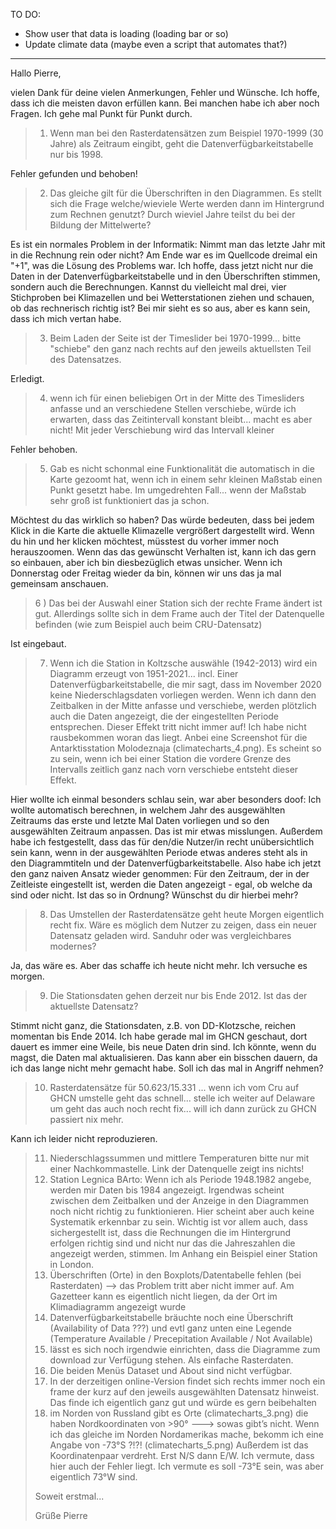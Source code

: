 TO DO:
- Show user that data is loading (loading bar or so)
- Update climate data (maybe even a script that automates that?)

-------------------------------------------------------------------------------

Hallo Pierre,

vielen Dank für deine vielen Anmerkungen, Fehler und Wünsche. Ich hoffe, dass ich die meisten davon erfüllen kann. Bei manchen habe ich aber noch Fragen. Ich gehe mal Punkt für Punkt durch.


> 1) Wenn man bei den Rasterdatensätzen zum Beispiel 1970-1999 (30 Jahre) als Zeitraum eingibt, geht die Datenverfügbarkeitstabelle nur bis 1998.

Fehler gefunden und behoben!


> 2) Das gleiche gilt für die Überschriften in den Diagrammen. Es stellt sich die Frage welche/wieviele Werte werden dann im Hintergrund zum Rechnen genutzt? Durch wieviel Jahre teilst du bei der Bildung der Mittelwerte?

Es ist ein normales Problem in der Informatik: Nimmt man das letzte Jahr mit in die Rechnung rein oder nicht? Am Ende war es im Quellcode dreimal ein "+1", was die Lösung des Problems war. Ich hoffe, dass jetzt nicht nur die Daten in der Datenverfügbarkeitstabelle und in den Überschriften stimmen, sondern auch die Berechnungen. Kannst du vielleicht mal drei, vier Stichproben bei Klimazellen und bei Wetterstationen ziehen und schauen, ob das rechnerisch richtig ist? Bei mir sieht es so aus, aber es kann sein, dass ich mich vertan habe.


> 3) Beim Laden der Seite ist der Timeslider bei 1970-1999... bitte "schiebe" den ganz nach rechts auf den jeweils aktuellsten Teil des Datensatzes.

Erledigt.


> 4) wenn ich für einen beliebigen Ort in der Mitte des Timesliders anfasse und an verschiedene Stellen verschiebe, würde ich erwarten, dass das Zeitintervall konstant bleibt... macht es aber nicht! Mit jeder Verschiebung wird das Intervall kleiner

Fehler behoben.


> 5) Gab es nicht schonmal eine Funktionalität die automatisch in die Karte gezoomt hat, wenn ich in einem sehr kleinen Maßstab einen Punkt gesetzt habe. Im umgedrehten Fall... wenn der Maßstab sehr groß ist funktioniert das ja schon.

Möchtest du das wirklich so haben? Das würde bedeuten, dass bei jedem Klick in die Karte die aktuelle Klimazelle vergrößert dargestellt wird. Wenn du hin und her klicken möchtest, müsstest du vorher immer noch herauszoomen. Wenn das das gewünscht Verhalten ist, kann ich das gern so einbauen, aber ich bin diesbezüglich etwas unsicher. Wenn ich Donnerstag oder Freitag wieder da bin, können wir uns das ja mal gemeinsam anschauen.


> 6 ) Das bei der Auswahl einer Station sich der rechte Frame ändert ist gut. Allerdings sollte sich in dem Frame auch der Titel der Datenquelle befinden (wie zum Beispiel auch beim CRU-Datensatz)

Ist eingebaut.


> 7) Wenn ich die Station in Koltzsche auswähle (1942-2013) wird ein Diagramm erzeugt von 1951-2021... incl. Einer Datenverfügbarkeitstabelle, die mir sagt, dass im November 2020 keine Niederschlagsdaten vorliegen werden. Wenn ich dann den Zeitbalken in der Mitte anfasse und verschiebe, werden plötzlich auch die Daten angezeigt, die der eingestellten Periode entsprechen. Dieser Effekt tritt nicht immer auf! Ich habe nicht rausbekommen woran das liegt. Anbei eine Screenshot für die Antarktisstation Molodeznaja (climatecharts_4.png). Es scheint so zu sein, wenn ich bei einer Station die vordere Grenze des Intervalls zeitlich ganz nach vorn verschiebe entsteht dieser Effekt.

Hier wollte ich einmal besonders schlau sein, war aber besonders doof: Ich wollte automatisch berechnen, in welchem Jahr des ausgewählten Zeitraums das erste und letzte Mal Daten vorliegen und so den ausgewählten Zeitraum anpassen. Das ist mir etwas misslungen. Außerdem habe ich festgestellt, dass das für den/die Nutzer/in recht unübersichtlich sein kann, wenn in der ausgewählten Periode etwas anderes steht als in den Diagrammtiteln und der Datenverfügbarkeitstabelle. Also habe ich jetzt den ganz naiven Ansatz wieder genommen: Für den Zeitraum, der in der Zeitleiste eingestellt ist, werden die Daten angezeigt - egal, ob welche da sind oder nicht. Ist das so in Ordnung? Wünschst du dir hierbei mehr?


> 8) Das Umstellen der Rasterdatensätze geht heute Morgen eigentlich recht fix. Wäre es möglich dem Nutzer zu zeigen, dass ein neuer Datensatz geladen wird. Sanduhr oder was vergleichbares modernes?

Ja, das wäre es. Aber das schaffe ich heute nicht mehr. Ich versuche es morgen.


> 9) Die Stationsdaten gehen derzeit nur bis Ende 2012. Ist das der aktuellste Datensatz?

Stimmt nicht ganz, die Stationsdaten, z.B. von DD-Klotzsche, reichen momentan bis Ende 2014. Ich habe gerade mal im GHCN geschaut, dort dauert es immer eine Weile, bis neue Daten drin sind. Ich könnte, wenn du magst, die Daten mal aktualisieren. Das kann aber ein bisschen dauern, da ich das lange nicht mehr gemacht habe. Soll ich das mal in Angriff nehmen?


> 10) Rasterdatensätze für 50.623/15.331 ... wenn ich vom Cru auf GHCN umstelle geht das schnell... stelle ich weiter auf Delaware um geht das auch noch recht fix... will ich dann zurück zu GHCN passiert nix mehr.

Kann ich leider nicht reproduzieren.


> 11) Niederschlagssummen und mittlere Temperaturen bitte nur mit einer Nachkommastelle.
> Link der Datenquelle zeigt ins nichts!
> 12) Station Legnica BArto: Wenn ich als Periode 1948.1982 angebe, werden mir Daten bis 1984 angezeigt. Irgendwas scheint zwischen dem Zeitbalken und der Anzeige in den Diagrammen noch nicht richtig zu funktionieren. Hier scheint aber auch keine Systematik erkennbar zu sein. Wichtig ist vor allem auch, dass sichergestellt ist, dass die Rechnungen die im Hintergrund erfolgen richtig sind und nicht nur das die Jahreszahlen die angezeigt werden, stimmen. Im Anhang ein Beispiel einer Station in London.
> 13) Überschriften (Orte) in den Boxplots/Datentabelle fehlen (bei Rasterdaten) --> das Problem tritt aber nicht immer auf. Am Gazetteer kann es eigentlich nicht liegen, da der Ort im Klimadiagramm angezeigt wurde
> 14) Datenverfügbarkeitstabelle bräuchte noch eine Überschrift (Availability of Data ???) und evtl ganz unten eine Legende (Temperature Available / Precepitation Available / Not Available)
> 15) lässt es sich noch irgendwie einrichten, dass die Diagramme zum download zur Verfügung stehen. Als einfache Rasterdaten.
> 16) Die beiden Menüs Dataset und About sind nicht verfügbar.
> 17) In der derzeitigen online-Version findet sich rechts immer noch ein frame der kurz auf den jeweils ausgewählten Datensatz hinweist. Das finde ich eigentlich ganz gut und würde es gern beibehalten
> 18) im Norden von Russland gibt es Orte (climatecharts_3.png) die haben Nordkoordinaten von >90°   ---> sowas gibt’s nicht. Wenn ich das gleiche im Norden Nordamerikas mache, bekomm ich eine Angabe von -73°S ?!?! (climatecharts_5.png) Außerdem ist das Koordinatenpaar verdreht. Erst N/S dann E/W. Ich vermute, dass hier auch der Fehler liegt. Ich vermute es soll -73°E sein, was aber eigentlich 73°W sind.
>
> Soweit erstmal...
>
> Grüße
> Pierre
